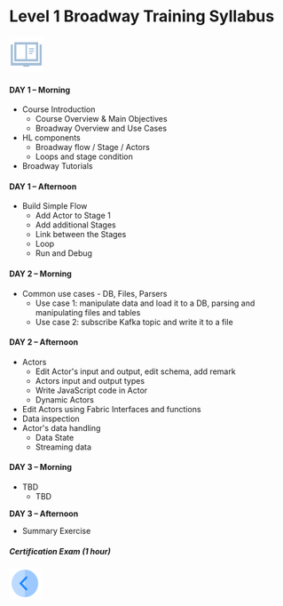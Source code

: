 # Level 1 Broadway Training  Syllabus

![](/academy/images/syllabus.png) 

#### **DAY 1 – Morning**

- Course Introduction
  - Course Overview & Main Objectives
  - Broadway Overview and Use Cases
- HL components
  - Broadway flow / Stage / Actors
  - Loops and stage condition
- Broadway Tutorials

#### **DAY 1 – Afternoon**

- Build Simple Flow
  - Add Actor to Stage 1
  - Add additional Stages
  - Link between the Stages
  - Loop
  - Run and Debug 

#### **DAY 2 – Morning**

- Common use cases - DB, Files, Parsers
  - Use case 1: manipulate data and load it to a DB, parsing and manipulating files and tables
  - Use case 2: subscribe Kafka topic and write it to a file

#### **DAY 2 – Afternoon**

- Actors
  - Edit Actor's input and output, edit schema, add remark
  - Actors input and output types
  - Write JavaScript code in Actor
  - Dynamic Actors
- Edit Actors using Fabric Interfaces and functions
- Data inspection
- Actor's data handling
  - Data State
  - Streaming data

#### **DAY 3 – Morning**

- TBD
  - TBD

**DAY 3 – Afternoon**

- Summary Exercise

##### Certification Exam (1 hour)

[<img align="left" width="60" height="54" src="/articles/images/Previous.png">](/academy/Training_Level_1/99_Broadway/01_broadway_course_overview.md)
